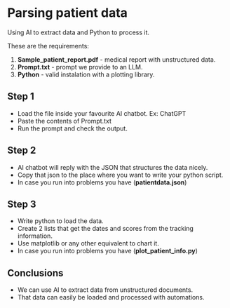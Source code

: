 # Parsing patient data

Using AI to extract data and Python to process it.

These are the requirements:
1. **Sample_patient_report.pdf** - medical report with unstructured data.
2. **Prompt.txt** - prompt we provide to an LLM.
3. **Python** - valid instalation with a plotting library.

## Step 1
- Load the file inside your favourite AI chatbot. Ex: ChatGPT
- Paste the contents of Prompt.txt
- Run the prompt and check the output.

## Step 2
- AI chatbot will reply with the JSON that structures the data nicely.
- Copy that json to the place where you want to write your python script.
- In case you run into problems you have (**patientdata.json**)

## Step 3
- Write python to load the data.
- Create 2 lists that get the dates and scores from the tracking information.
- Use matplotlib or any other equivalent to chart it.
- In case you run into problems you have (**plot_patient_info.py**)

## Conclusions
- We can use AI to extract data from unstructured documents.
- That data can easily be loaded and processed with automations.


